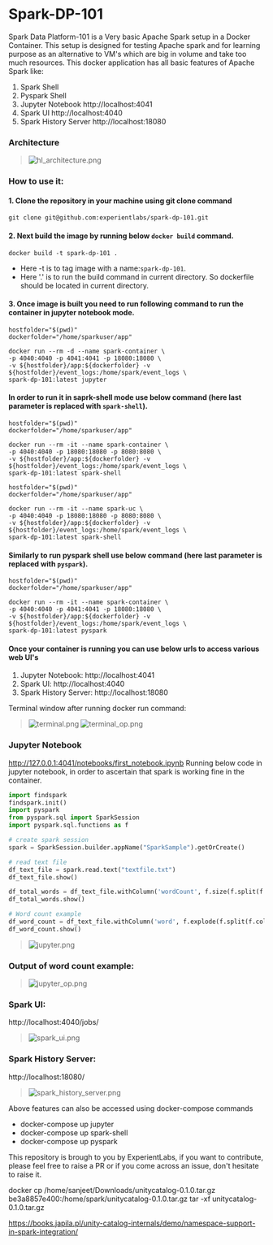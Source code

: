 # Spark-DP-101

Spark Data Platform-101 is a Very basic Apache Spark setup in a Docker Container. 
This setup is designed for testing Apache spark and for learning purpose as an alternative to VM's 
which are big in volume and take too much resources. 
This docker application has all basic features of Apache Spark like:
1. Spark Shell 
2. Pyspark Shell 
3. Jupyter Notebook http://localhost:4041
4. Spark UI http://localhost:4040
5. Spark History Server http://localhost:18080

### Architecture

> ![hl_architecture.png](resources/hl_architecture.png)

### How to use it:
#### 1. Clone the repository in your machine using git clone command  
   ```commandline
   git clone git@github.com:experientlabs/spark-dp-101.git
   ```
#### 2. Next build the image by running below `docker build` command.  

   ```commandline
   docker build -t spark-dp-101 .
   ```
   - Here -t is to tag image with a name:`spark-dp-101`.
   - Here '.' is to run the build command in current directory. So dockerfile should be located in current directory.   

#### 3. Once image is built you need to run following command to run the container in jupyter notebook mode. 

   ```commandline
   hostfolder="$(pwd)"
   dockerfolder="/home/sparkuser/app"
   
   docker run --rm -d --name spark-container \
   -p 4040:4040 -p 4041:4041 -p 18080:18080 \
   -v ${hostfolder}/app:${dockerfolder} -v ${hostfolder}/event_logs:/home/spark/event_logs \
   spark-dp-101:latest jupyter
   ```

####  In order to run it in saprk-shell mode use below command (here last parameter is replaced with `spark-shell`). 

   ```commandline
   hostfolder="$(pwd)"
   dockerfolder="/home/sparkuser/app"
   
   docker run --rm -it --name spark-container \
   -p 4040:4040 -p 18080:18080 -p 8080:8080 \
   -v ${hostfolder}/app:${dockerfolder} -v ${hostfolder}/event_logs:/home/spark/event_logs \
   spark-dp-101:latest spark-shell
   ```


```commandline
hostfolder="$(pwd)"
dockerfolder="/home/sparkuser/app"

docker run --rm -it --name spark-uc \
-p 4040:4040 -p 18080:18080 -p 8080:8080 \
-v ${hostfolder}/app:${dockerfolder} -v ${hostfolder}/event_logs:/home/spark/event_logs \
spark-dp-101:latest spark-shell
```

####  Similarly to run pyspark shell  use below command (here last parameter is replaced with `pyspark`). 

   ```commandline
   hostfolder="$(pwd)"
   dockerfolder="/home/sparkuser/app"
   
   docker run --rm -it --name spark-container \
   -p 4040:4040 -p 4041:4041 -p 18080:18080 \
   -v ${hostfolder}/app:${dockerfolder} -v ${hostfolder}/event_logs:/home/spark/event_logs \
   spark-dp-101:latest pyspark
   ```

#### Once your container is running you can use below urls to access various web UI's
1. Jupyter Notebook: http://localhost:4041
2. Spark UI: http://localhost:4040
3. Spark History Server: http://localhost:18080


Terminal window after running docker run command:

> ![terminal.png](resources/terminal.png)
> ![terminal_op.png](resources/terminal_op.png)

### Jupyter Notebook
http://127.0.0.1:4041/notebooks/first_notebook.ipynb
Running below code in jupyter notebook, in order to ascertain that spark is working fine in the container. 
```python
import findspark
findspark.init()
import pyspark
from pyspark.sql import SparkSession
import pyspark.sql.functions as f

# create spark session
spark = SparkSession.builder.appName("SparkSample").getOrCreate()

# read text file
df_text_file = spark.read.text("textfile.txt")
df_text_file.show()

df_total_words = df_text_file.withColumn('wordCount', f.size(f.split(f.col('value'), ' ')))
df_total_words.show()

# Word count example
df_word_count = df_text_file.withColumn('word', f.explode(f.split(f.col('value'), ' '))).groupBy('word').count().sort('count', ascending=False)
df_word_count.show()
```

> ![jupyter.png](resources/jupyter.png)

### Output of word count example: 

> ![jupyter_op.png](resources/jupyter_op.png)


### Spark UI:
http://localhost:4040/jobs/
> ![spark_ui.png](resources/saprk_ui.png)


### Spark History Server: 
http://localhost:18080/
> ![spark_history_server.png](resources/spark_history_server.png)


Above features can also be accessed using docker-compose commands
- docker-compose up jupyter
- docker-compose up spark-shell
- docker-compose up pyspark


This repository is brough to you by ExperientLabs, if you want to contribute, please feel free to raise a PR or if you 
come across an issue, don't hesitate to raise it. 


docker cp /home/sanjeet/Downloads/unitycatalog-0.1.0.tar.gz be3a8857e400:/home/spark/unitycatalog-0.1.0.tar.gz
tar -xf unitycatalog-0.1.0.tar.gz

https://books.japila.pl/unity-catalog-internals/demo/namespace-support-in-spark-integration/